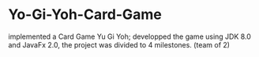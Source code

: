 # Yo-Gi-Yoh-Card-Game
implemented a Card Game Yu Gi Yoh; developped the game using JDK 8.0 and JavaFx 2.0, the project was
divided to 4 milestones. (team of 2)
